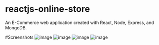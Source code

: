 # reactjs-online-store

An E-Commerce web application created with React, Node, Express, and MongoDB.

#Screenshots
![image](https://user-images.githubusercontent.com/46513334/193322905-6c486295-2e69-4197-96dc-94a7598dae4e.png)
![image](https://user-images.githubusercontent.com/46513334/193322926-6e17d4ca-8390-4ded-8e27-fdca620bbd33.png)
![image](https://user-images.githubusercontent.com/46513334/193322990-46170064-3db7-4367-8be0-a8ebe260621e.png)
![image](https://user-images.githubusercontent.com/46513334/193323013-f5f98730-de8b-4643-8c43-ce688c50f740.png)
